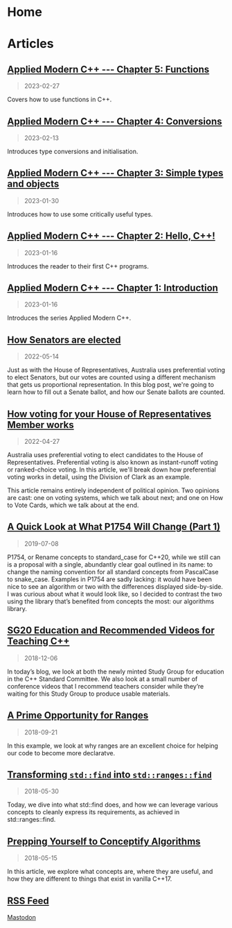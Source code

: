 # Home

# Articles

## [Applied Modern C++ --- Chapter 5: Functions](applied-modern-cxx-05.html)

> 2023-02-27

Covers how to use functions in C++.

## [Applied Modern C++ --- Chapter 4: Conversions](applied-modern-cxx-04.html)

> 2023-02-13

Introduces type conversions and initialisation.

## [Applied Modern C++ --- Chapter 3: Simple types and objects](applied-modern-cxx-03.html)

> 2023-01-30

Introduces how to use some critically useful types.

## [Applied Modern C++ --- Chapter 2: Hello, C++!](applied-modern-cxx-02.html)

> 2023-01-16

Introduces the reader to their first C++ programs.

## [Applied Modern C++ --- Chapter 1: Introduction](applied-modern-cxx-01.html)

> 2023-01-16

Introduces the series Applied Modern C++.

## [How Senators are elected](senate-elections.md)

> 2022-05-14

Just as with the House of Representatives, Australia uses preferential voting to elect Senators, but
our votes are counted using a different mechanism that gets us proportional representation. In this
blog post, we're going to learn how to fill out a Senate ballot, and how our Senate ballots are
counted.

## [How voting for your House of Representatives Member works](preferential-voting.md)

> 2022-04-27

Australia uses preferential voting to elect candidates to the House of Representatives. Preferential
voting is also known as instant-runoff voting or ranked-choice voting. In this article, we'll
break down how preferential voting works in detail, using the Division of Clark as an example.

This article remains entirely independent of political opinion. Two opinions are cast: one on voting
systems, which we talk about next; and one on How to Vote Cards, which we talk about at the end.

## [A Quick Look at What P1754 Will Change (Part 1)](p1754-changes-part-1.md)

> 2019-07-08

P1754, or Rename concepts to standard_case for C++20, while we still can is a proposal with a
single, abundantly clear goal outlined in its name: to change the naming convention for all standard
concepts from PascalCase to snake_case. Examples in P1754 are sadly lacking: it would have been nice
to see an algorithm or two with the differences displayed side-by-side. I was curious about what it
would look like, so I decided to contrast the two using the library that’s benefited from concepts
the most: our algorithms library.

## [SG20 Education and Recommended Videos for Teaching C++](sg20-and-videos.md)

> 2018-12-06

In today’s blog, we look at both the newly minted Study Group for education in the C++ Standard
Committee. We also look at a small number of conference videos that I recommend teachers consider
while they’re waiting for this Study Group to produce usable materials.

## [A Prime Opportunity for Ranges](a-prime-opportunity-for-ranges.md)

> 2018-09-21

In this example, we look at why ranges are an excellent choice for helping our code to become more
declaratve.

## [Transforming `std::find` into `std::ranges::find`](transforming-std-find-into-std-ranges-find.md)

> 2018-05-30

Today, we dive into what std::find does, and how we can leverage various concepts to cleanly express
its requirements, as achieved in std::ranges::find.

## [Prepping Yourself to Conceptify Algorithms](blog/2018/05/15/prepping-yourself-to-conceptify-algorithms.md)

> 2018-05-15

In this article, we explore what concepts are, where they are useful, and how they are different to
things that exist in vanilla C++17.

## [RSS Feed](feed.xml)

<a rel="me" href="https://mastodon.cjdb.xyz/@cjdb">Mastodon</a>
